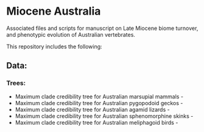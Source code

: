# Miocene Australia
Associated files and scripts for manuscript on Late Miocene biome turnover, and phenotypic evolution of Australian vertebrates.  

This repository includes the following:  
## Data:
  ### Trees:  
+ Maximum clade credibility tree for Australian marsupial mammals -   
+ Maximum clade credibility tree for Australian pygopodoid geckos - 
+ Maximum clade credibility tree for Australian agamid lizards - 
+ Maximum clade credibility tree for Australian sphenomorphine skinks - 
+ Maximum clade credibility tree for Australian meliphagoid birds - 


